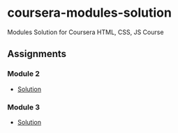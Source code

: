 # coursera-modules-solution
Modules Solution for Coursera HTML, CSS, JS Course

## Assignments

### Module 2
* [Solution](https://pratiknesarkar99.github.io/coursera-modules-solution/module2-solution/index.html)

### Module 3
* [Solution](https://pratiknesarkar99.github.io/coursera-modules-solution/module3-solution/index.html)

